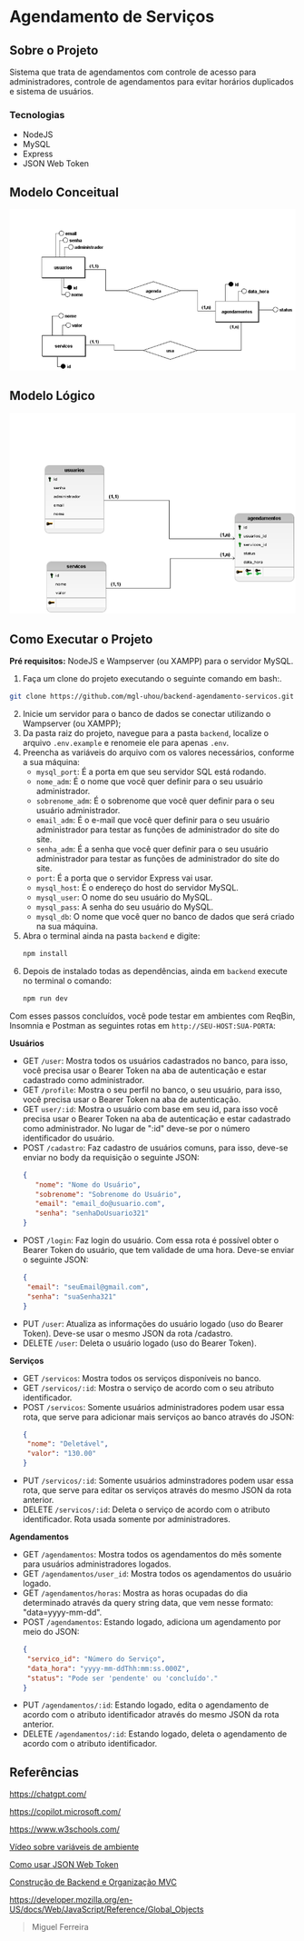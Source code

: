 # Agendamento de Serviços

## Sobre o Projeto
Sistema que trata de agendamentos com controle de acesso para administradores, controle de agendamentos para evitar horários duplicados e sistema de usuários.

### Tecnologias
- NodeJS
- MySQL
- Express
- JSON Web Token

## Modelo Conceitual
![Modelo Conceitual](./assets/modelo_conceitual.png)

## Modelo Lógico
![Modelo Lógico](./assets/modelo_logico.png)

## Como Executar o Projeto
**Pré requisitos:** NodeJS e Wampserver (ou XAMPP) para o servidor MySQL.

1. Faça um clone do projeto executando o seguinte comando em bash:.
  ```bash
  git clone https://github.com/mgl-uhou/backend-agendamento-servicos.git
  ```
2. Inicie um servidor para o banco de dados se conectar utilizando o Wampserver (ou XAMPP);
3. Da pasta raiz do projeto, navegue para a pasta `backend`, localize o arquivo `.env.example` e renomeie ele para apenas `.env`.
4. Preencha as variáveis do arquivo com os valores necessários, conforme a sua máquina:
   - `mysql_port`: É a porta em que seu servidor SQL está rodando.
   - `nome_adm`: É o nome que você quer definir para o seu usuário administrador.
   - `sobrenome_adm`: É o sobrenome que você quer definir para o seu usuário administrador.
   - `email_adm`: É o e-mail que você quer definir para o seu usuário administrador para testar as funções de administrador do site do site. 
   - `senha_adm`: É a senha que você quer definir para o seu usuário administrador para testar as funções de administrador do site do site.
   - `port`: É a porta que o servidor Express vai usar.
   - `mysql_host`: É o endereço do host do servidor MySQL.
   - `mysql_user`: O nome do seu usuário do MySQL.
   - `mysql_pass`: A senha do seu usuário do MySQL.
   - `mysql_db`: O nome que você quer no banco de dados que será criado na sua máquina.
5. Abra o terminal ainda na pasta `backend` e digite:
   ```powershell
   npm install
   ```
6. Depois de instalado todas as dependências, ainda em `backend` execute no terminal o comando:
   ```powershell
   npm run dev
   ```

Com esses passos concluídos, você pode testar em ambientes com ReqBin, Insomnia e Postman as seguintes rotas em `http://SEU-HOST:SUA-PORTA`:

**Usuários**
- GET `/user`: Mostra todos os usuários cadastrados no banco, para isso, você precisa usar o Bearer Token na aba de autenticação e estar cadastrado como administrador.
- GET `/profile`: Mostra o seu perfil no banco, o seu usuário, para isso, você precisa usar o Bearer Token na aba de autenticação.
- GET `user/:id`: Mostra o usuário com base em seu id, para isso você precisa usar o Bearer Token na aba de autenticação e estar cadastrado como administrador. No lugar de ":id" deve-se por o número identificador do usuário.
- POST `/cadastro`: Faz cadastro de usuários comuns, para isso, deve-se enviar no body da requisição o seguinte JSON: 
   ```json
   {
      "nome": "Nome do Usuário",
      "sobrenome": "Sobrenome do Usuário",
      "email": "email_do@usuario.com",
      "senha": "senhaDoUsuario321"
   }
   ```
- POST `/login`: Faz login do usuário. Com essa rota é possível obter o Bearer Token do usuário, que tem validade de uma hora. Deve-se enviar o seguinte JSON:
   ```json
   {
	"email": "seuEmail@gmail.com",
	"senha": "suaSenha321"
   }
   ```
- PUT `/user`: Atualiza as informações do usuário logado (uso do Bearer Token). Deve-se usar o mesmo JSON da rota /cadastro.
- DELETE `/user`: Deleta o usuário logado (uso do Bearer Token).

**Serviços**
- GET `/servicos`: Mostra todos os serviços disponíveis no banco.
- GET `/servicos/:id`: Mostra o serviço de acordo com o seu atributo identificador.
- POST `/servicos`: Somente usuários administradores podem usar essa rota, que serve para adicionar mais serviços ao banco através do JSON: 
   ```json
   {
	"nome": "Deletável",
	"valor": "130.00"
   }
   ```
- PUT `/servicos/:id`: Somente usuários adminstradores podem usar essa rota, que serve para editar os serviços através do mesmo JSON da rota anterior.
- DELETE `/servicos/:id`: Deleta o serviço de acordo com o atributo identificador. Rota usada somente por administradores.

**Agendamentos**
- GET `/agendamentos`: Mostra todos os agendamentos do mês somente para usuários administradores logados.
- GET `/agendamentos/user_id`: Mostra todos os agendamentos do usuário logado.
- GET `/agendamentos/horas`: Mostra as horas ocupadas do dia determinado através da query string data, que vem nesse formato: "data=yyyy-mm-dd".
- POST `/agendamentos`: Estando logado, adiciona um agendamento por meio do JSON: 
   ```json
   {
	"servico_id": "Número do Serviço",
	"data_hora": "yyyy-mm-ddThh:mm:ss.000Z",
	"status": "Pode ser 'pendente' ou 'concluído'."
   }
   ```
- PUT `/agendamentos/:id`: Estando logado, edita o agendamento de acordo com o atributo identificador através do mesmo JSON da rota anterior.
- DELETE `/agendamentos/:id`: Estando logado, deleta o agendamento de acordo com o atributo identificador.

## Referências

https://chatgpt.com/

https://copilot.microsoft.com/

https://www.w3schools.com/

[Vídeo sobre variáveis de ambiente](https://youtu.be/_eTCc41tnSo?si=QooHMMxdL6dmzziD)

[Como usar JSON Web Token](https://youtu.be/r4gjCn2r-iw?si=vS96gGLFR97Xuz8i)

[Construção de Backend e Organização MVC](https://youtube.com/playlist?list=PLnex8IkmReXwCyR-cGkyy8tCVAW7fGZow&si=x743a3yKGa-Ze0K7)

https://developer.mozilla.org/en-US/docs/Web/JavaScript/Reference/Global_Objects

> Miguel Ferreira
